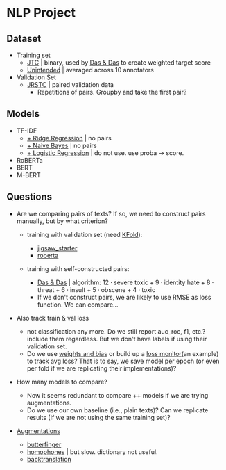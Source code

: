 # NLP Project
## Dataset
- Training set
    - [JTC](https://www.kaggle.com/competitions/jigsaw-toxic-comment-classification-challenge/data?select=test.csv.zip) | binary, used by [Das & Das](https://arxiv.org/pdf/2206.13284.pdf) to create weighted target score
    - [Unintended](https://www.kaggle.com/competitions/jigsaw-unintended-bias-in-toxicity-classification/data) | averaged across 10 annotators
- Validation Set
    - [JRSTC](https://www.kaggle.com/competitions/jigsaw-toxic-severity-rating/data) | paired validation data
        - Repetitions of pairs. Groupby and take the first pair?

## Models
- TF-IDF
    - [+ Ridge Regression](https://www.kaggle.com/code/nkitgupta/jigsaw-ridge-ensemble-tfidf-fasttext-0-868) | no pairs
    - [+ Naive Bayes](https://www.kaggle.com/code/julian3833/jigsaw-incredibly-simple-naive-bayes-0-768) | no pairs
    - [+ Logistic Regression](https://www.kaggle.com/code/kishalmandal/most-detailed-eda-tf-idf-and-logistic-reg/notebook) | do not use. use proba $\to$ score. 
- RoBERTa
- BERT
- M-BERT
    
## Questions
- Are we comparing pairs of texts? If so, we need to construct pairs manually, but by what criterion?
    - training with validation set (need [KFold](https://scikit-learn.org/stable/modules/generated/sklearn.model_selection.StratifiedKFold.html)): 
        - [jigsaw_starter](https://www.kaggle.com/code/debarshichanda/pytorch-w-b-jigsaw-starter/notebook)
        - [roberta](https://www.kaggle.com/code/manabendrarout/pytorch-roberta-ranking-baseline-jrstc-train)
    
    - training with self-constructed pairs: 
        - [Das & Das](https://arxiv.org/pdf/2206.13284.pdf) | algorithm: $12 \cdot \text{severe toxic} + 9 \cdot \text{identity hate} + 8 \cdot \text{threat} + 6 \cdot \text{insult} + 5 \cdot \text{obscene} + 4 \cdot \text{toxic}$
        - If we don't construct pairs, we are likely to use RMSE as loss function. We can compare...
        
- Also track train & val loss
    - not classification any more. Do we still report auc_roc, f1, etc.? include them regardless. But we don't have labels if using their validation set.
    - Do we use [weights and bias](https://github.com/wandb/wandb) or build up a [loss monitor](https://www.kaggle.com/code/manabendrarout/pytorch-roberta-ranking-baseline-jrstc-train/notebook)(an example) to track avg loss? That is to say, we save model per epoch (or even per fold if we are replicating their implementations)?

- How many models to compare?
    - Now it seems redundant to compare ++ models if we are trying augmentations. 
    - Do we use our own baseline (i.e., plain texts)? Can we replicate results (If we are not using the same training set)?
    
- [Augmentations](https://github.com/GEM-benchmark/NL-Augmenter/tree/main/nlaugmenter/transformations)
    - [butterfinger](https://github.com/GEM-benchmark/NL-Augmenter/blob/main/nlaugmenter/transformations/butter_fingers_perturbation/transformation.py)
    - [homophones](https://github.com/GEM-benchmark/NL-Augmenter/blob/main/nlaugmenter/transformations/close_homophones_swap/transformation.py) | but slow. dictionary not useful.
    - [backtranslation](https://github.com/GEM-benchmark/NL-Augmenter/tree/main/nlaugmenter/transformations/back_translation)
    